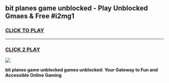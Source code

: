 
## bit planes game unblocked - Play Unblocked Gmaes & Free #i2mg1
<h3>
<a href="https://premium.freeplayer.one?title=bit_planes_game_unblocked&ref=01M">CLICK TO PLAY</a></h3>
<hr>

<h3>
<a href="https://premium.freeplayer.one?title=bit_planes_game_unblocked&ref=01M">CLICK 2 PLAY</a>
  
</h3>

<a href="https://premium.freeplayer.one?title=bit_planes_game_unblocked&ref=01M"><img src="https://clearcache.store/games.png"></a>


**bit planes game unblocked games unblocked: Your Gateway to Fun and Accessible Online Gaming**
